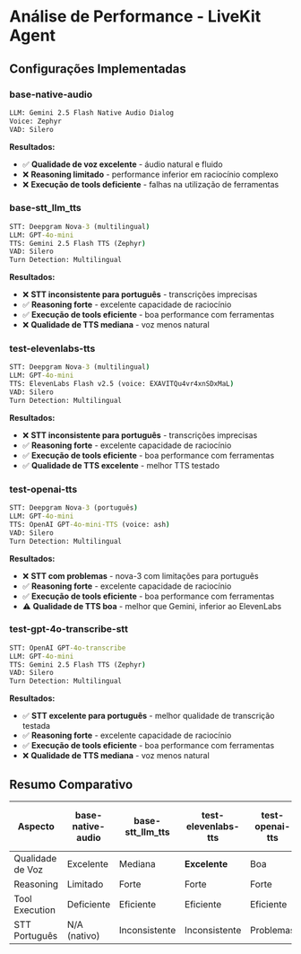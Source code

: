 # Análise de Performance - LiveKit Agent

## Configurações Implementadas

### base-native-audio

```cmd
LLM: Gemini 2.5 Flash Native Audio Dialog
Voice: Zephyr
VAD: Silero
```

**Resultados:**

- ✅ **Qualidade de voz excelente** - áudio natural e fluido
- ❌ **Reasoning limitado** - performance inferior em raciocínio complexo
- ❌ **Execução de tools deficiente** - falhas na utilização de ferramentas

### base-stt_llm_tts

```cmd
STT: Deepgram Nova-3 (multilingual)
LLM: GPT-4o-mini
TTS: Gemini 2.5 Flash TTS (Zephyr)
VAD: Silero
Turn Detection: Multilingual
```

**Resultados:**

- ❌ **STT inconsistente para português** - transcrições imprecisas
- ✅ **Reasoning forte** - excelente capacidade de raciocínio
- ✅ **Execução de tools eficiente** - boa performance com ferramentas
- ❌ **Qualidade de TTS mediana** - voz menos natural

### test-elevenlabs-tts

```cmd
STT: Deepgram Nova-3 (multilingual)
LLM: GPT-4o-mini
TTS: ElevenLabs Flash v2.5 (voice: EXAVITQu4vr4xnSDxMaL)
VAD: Silero
Turn Detection: Multilingual
```

**Resultados:**

- ❌ **STT inconsistente para português** - transcrições imprecisas
- ✅ **Reasoning forte** - excelente capacidade de raciocínio
- ✅ **Execução de tools eficiente** - boa performance com ferramentas
- ✅ **Qualidade de TTS excelente** - melhor TTS testado

### test-openai-tts

```cmd
STT: Deepgram Nova-3 (português)
LLM: GPT-4o-mini
TTS: OpenAI GPT-4o-mini-TTS (voice: ash)
VAD: Silero
Turn Detection: Multilingual
```

**Resultados:**

- ❌ **STT com problemas** - nova-3 com limitações para português
- ✅ **Reasoning forte** - excelente capacidade de raciocínio
- ✅ **Execução de tools eficiente** - boa performance com ferramentas
- ⚠️ **Qualidade de TTS boa** - melhor que Gemini, inferior ao ElevenLabs

### test-gpt-4o-transcribe-stt

```cmd
STT: OpenAI GPT-4o-transcribe
LLM: GPT-4o-mini
TTS: Gemini 2.5 Flash TTS (Zephyr)
VAD: Silero
Turn Detection: Multilingual
```

**Resultados:**

- ✅ **STT excelente para português** - melhor qualidade de transcrição testada
- ✅ **Reasoning forte** - excelente capacidade de raciocínio
- ✅ **Execução de tools eficiente** - boa performance com ferramentas
- ❌ **Qualidade de TTS mediana** - voz menos natural

## Resumo Comparativo

| Aspecto | base-native-audio | base-stt_llm_tts | test-elevenlabs-tts | test-openai-tts | test-gpt-4o-transcribe-stt |
|---------|-------------------|-------------------|---------------------|-----------------|----------------------------|
| Qualidade de Voz | Excelente | Mediana | **Excelente** | Boa | Mediana |
| Reasoning | Limitado | Forte | Forte | Forte | Forte |
| Tool Execution | Deficiente | Eficiente | Eficiente | Eficiente | Eficiente |
| STT Português | N/A (nativo) | Inconsistente | Inconsistente | Problemas | **Excelente** |
